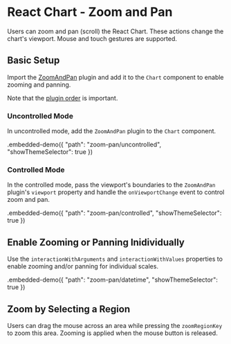 # React Chart - Zoom and Pan

Users can zoom and pan (scroll) the React Chart. These actions change the chart's viewport. Mouse and touch gestures are supported.

## Basic Setup

Import the [ZoomAndPan](../reference/zoom-and-pan.md) plugin and add it to the `Chart` component to enable zooming and panning.

Note that the [plugin order](./plugin-overview.md#plugin-order) is important.

### Uncontrolled Mode

In uncontrolled mode, add the `ZoomAndPan` plugin to the `Chart` component.

.embedded-demo({ "path": "zoom-pan/uncontrolled", "showThemeSelector": true })

### Controlled Mode

In the controlled mode, pass the viewport's boundaries to the `ZoomAndPan` plugin's `viewport` property and handle the `onViewportChange` event to control zoom and pan.

.embedded-demo({ "path": "zoom-pan/controlled", "showThemeSelector": true })

## Enable Zooming or Panning Inidividually

Use the `interactionWithArguments` and `interactionWithValues` properties to enable zooming and/or panning for individual scales.

.embedded-demo({ "path": "zoom-pan/datetime", "showThemeSelector": true })

## Zoom by Selecting a Region

Users can drag the mouse across an area while pressing the `zoomRegionKey` to zoom this area. Zooming is applied when the mouse button is released.
